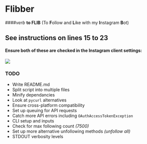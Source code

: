 # Flibber

####*verb* **to FLIB**
(To **F**ollow and **L**ike with my **I**nstagram **B**ot)

## See instructions on **lines 15 to 23**

#### Ensure both of these are checked in the Instagram client settings:

![](https://i.starbs.net/wL8v)

### TODO
- Write README.md
- Split script into multiple files
- Minify dependancies
- Look at `pycurl` alternatives
- Ensure cross-platform compatibility
- Set up queuing for API requests
- Catch more API errors including `OAuthAccessTokenException`
- CLI setup and inputs
- Check for max following count *(7500)*
- Set up more alternative unfollowing methods *(unfollow all)*
- STDOUT verbosity levels
